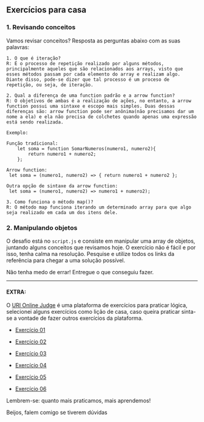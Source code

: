 ## Exercícios para casa 


### 1. Revisando conceitos

Vamos revisar conceitos? Resposta as perguntas abaixo com as suas palavras: 

```
1. O que é iteração?
R: É o processo de repetição realizado por alguns métodos, principalmente aqueles que são relacionados aos arrays, visto que esses métodos passam por cada elemento do array e realizam algo. Diante disso, pode-se dizer que tal processo é um proceso de repetição, ou seja, de iteração.

2. Qual a diferença de uma function padrão e a arrow function?
R: O objetivos de ambas é a realização de ações, no entanto, a arrow function possui uma sintaxe e escopo mais simples. Duas dessas diferenças são: arrow function pode ser anônima(não precisamos dar um nome a ela) e ela não precisa de colchetes quando apenas uma expressão está sendo realizada.

Exemplo:

Função tradicional: 
    let soma = function SomarNumeros(numero1, numero2){
        return numero1 + numero2;
    };

Arrow function:
 let soma = (numero1, numero2) => { return numero1 + numero2 };

Outra opção de sintaxe da arrow function:
 let soma = (numero1, numero2) => numero1 + numero2);

3. Como funciona o método map()? 
R: O método map funciona iterando um determinado array para que algo seja realizado em cada um dos itens dele. 
```

### 2. Manipulando objetos 
O desafio está no `script.js` e consiste em manipular uma array de objetos, juntando alguns conceitos que revisamos hoje. O exercício não é fácil e por isso, tenha calma na resolução. Pesquise e utilize todos os links da referência para chegar a uma solução possível. 

Não tenha medo de errar! Entregue o que conseguiu fazer.


----

#### EXTRA: 

O [URI Online Judge](https://www.urionlinejudge.com.br/judge/pt/login) é uma plataforma de exercícios para praticar lógica, selecionei alguns exercícios como lição de casa, caso queira praticar sinta-se a vontade de fazer outros exercícios da plataforma.


- [Exercício 01](https://www.urionlinejudge.com.br/judge/pt/problems/view/1038) 

- [Exercício 02](https://www.urionlinejudge.com.br/judge/pt/problems/view/1049)

- [Exercício 03](https://www.urionlinejudge.com.br/judge/pt/problems/view/1066)

- [Exercício 04](https://www.urionlinejudge.com.br/judge/pt/problems/view/1134)

- [Exercício 05](https://www.urionlinejudge.com.br/judge/pt/problems/view/1114)

- [Exercício 06](https://www.urionlinejudge.com.br/judge/pt/problems/view/1009)


Lembrem-se: quanto mais praticamos, mais aprendemos!

Beijos, falem comigo se tiverem dúvidas
